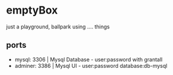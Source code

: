 # emptyBox
just a playground, ballpark using .... things

## ports
- mysql: 3306 | Mysql Database - user:password with grantall 
- adminer: 3386 | Mysql UI - user:password database:db-mysql